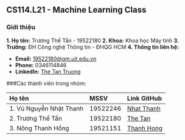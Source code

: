 ## CS114.L21 - Machine Learning Class
### Giới thiệu
**1. Họ tên:** Trương Thế Tấn - 19522180
**2. Khoa:** Khoa học Máy tính
**3. Trường:** ĐH Công nghệ Thông tin - ĐHQG HCM
**4. Thông tin liên hệ:**
  * **Email:** 19522180@gm.uit.edu.vn
  * **Phone:** 0346114846
  * **LinkedIn:** [The Tan Truong](linkedin.com/in/thetan24)
  
###Các thành viên trong nhóm:

| Họ tên                        | MSSV       |Link GitHub                                              |
| :---------------------------- |:-----------|:--------------------------------------------------------|
| 1. Vũ Nguyễn Nhật Thanh       | 19522246   | [Nhat Thanh](https://github.com/Nhat-Thanh/CS114.L21)   |
| 2. Trương Thế Tấn             | 19522180   | [The Tan](https://github.com/TanTruong24/CS114.L21)     |
| 3. Nông Thanh Hồng            | 19521151   | [Thanh Hong](https://github.com/nongthanhong/CS114.L21) | 


